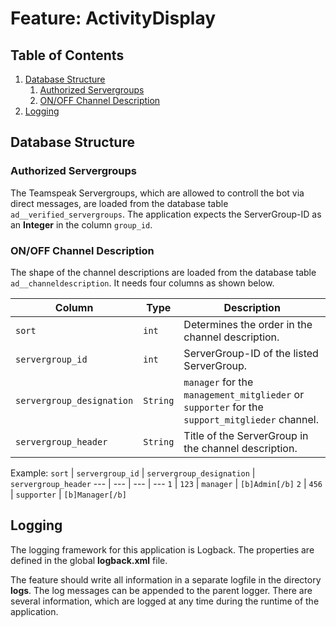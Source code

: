 # Feature: ActivityDisplay
## Table of Contents
1. [Database Structure](#database-structure)
   1. [Authorized Servergroups](#authorized-servergroups)
   1. [ON/OFF Channel Description](#onoff-channel-description)
1. [Logging](#logging)

## Database Structure
### Authorized Servergroups
The Teamspeak Servergroups, which are allowed to controll the bot via direct messages, are loaded from the database table `ad__verified_servergroups`. The application expects the ServerGroup-ID as an **Integer** in the column `group_id`.

### ON/OFF Channel Description
The shape of the channel descriptions are loaded from the database table `ad__channeldescription`. It needs four columns as shown below.

Column | Type | Description
--- | --- | ---
`sort` | `int` | Determines the order in the channel description.
`servergroup_id` | `int` | ServerGroup-ID of the listed ServerGroup.
`servergroup_designation` | `String` | `manager` for the `management_mitglieder` or `supporter` for the `support_mitglieder` channel.
`servergroup_header` | `String` | Title of the ServerGroup in the channel description.

Example:
`sort` | `servergroup_id` | `servergroup_designation` | `servergroup_header`
--- | --- | --- | ---
`1` | `123` | `manager` | `[b]Admin[/b]`
`2` | `456` | `supporter` | `[b]Manager[/b]`

## Logging
The logging framework for this application is Logback. The properties are defined in the global **logback.xml** file.

The feature should write all information in a separate logfile in the directory **logs**. The log messages can be appended to the parent logger. There are several information, which are logged at any time during the runtime of the application.
